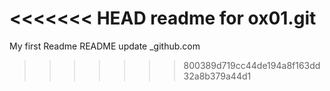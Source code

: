 <<<<<<< HEAD
readme for ox01.git
=======
My first Readme
README update _github.com
>>>>>>> 800389d719cc44de194a8f163dd32a8b379a44d1

